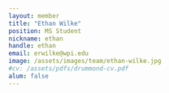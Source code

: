 ```yaml
---
layout: member
title: "Ethan Wilke"
position: MS Student
nickname: ethan
handle: ethan
email: erwilke@wpi.edu
image: /assets/images/team/ethan-wilke.jpg
#cv: /assets/pdfs/drummond-cv.pdf
alum: false
---
```

